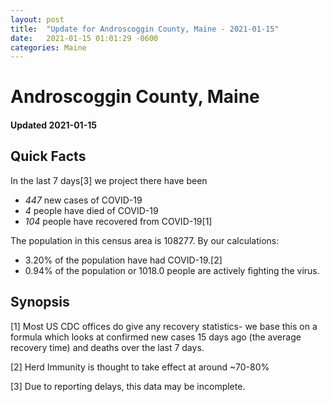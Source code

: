 ```yaml
---
layout: post
title:  "Update for Androscoggin County, Maine - 2021-01-15"
date:   2021-01-15 01:01:29 -0600
categories: Maine
---
```


# Androscoggin County, Maine
#### Updated 2021-01-15

## Quick Facts

In the last 7 days[3] we project there have been
- *447* new cases of COVID-19
- *4* people have died of COVID-19
- *104* people have recovered from COVID-19[1]

The population in this census area is 108277. By our calculations:
- 3.20% of the population have had COVID-19.[2]
- 0.94% of the population or 1018.0 people are actively fighting the virus.

## Synopsis




[1] Most US CDC offices do give any recovery statistics- we base this on a formula which looks at confirmed new cases
15 days ago (the average recovery time) and deaths over the last 7 days.

[2] Herd Immunity is thought to take effect at around ~70-80%

[3] Due to reporting delays, this data may be incomplete.
 
    